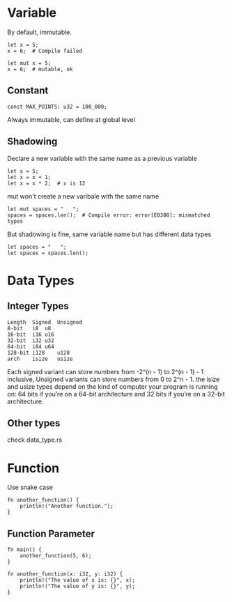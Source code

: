 # Variable
By default, immutable.

    let x = 5;
    x = 6;  # Compile failed

    let mut x = 5;
    x = 6;  # mutable, ok

## Constant
    const MAX_POINTS: u32 = 100_000;

Always immutable, can define at global level

## Shadowing
Declare a new variable with the same name as a previous variable

    let x = 5;
    let x = x + 1;
    let x = x * 2;  # x is 12

mut won't create a new varibale with the same name

    let mut spaces = "   ";
    spaces = spaces.len();  # Compile error: error[E0308]: mismatched types
 
But shadowing is fine, same variable name but has different data types 

    let spaces = "   ";
    let spaces = spaces.len();

# Data Types
## Integer Types

    Length	Signed	Unsigned
    8-bit	i8	u8
    16-bit	i16	u16
    32-bit	i32	u32
    64-bit	i64	u64
    128-bit	i128	u128
    arch	isize	usize

Each signed variant can store numbers from -2^(n - 1) to 2^(n - 1) - 1 inclusive, Unsigned variants can store numbers from 0 to 2^n - 1.
the isize and usize types depend on the kind of computer your program is running on: 64 bits if you’re on a 64-bit architecture and 32 bits if you’re on a 32-bit architecture.

## Other types
check data_type.rs

# Function
Use snake case

    fn another_function() {
        println!("Another function.");
    }

## Function Parameter

    fn main() {
        another_function(5, 6);
    }

    fn another_function(x: i32, y: i32) {
        println!("The value of x is: {}", x);
        println!("The value of y is: {}", y);
    }
